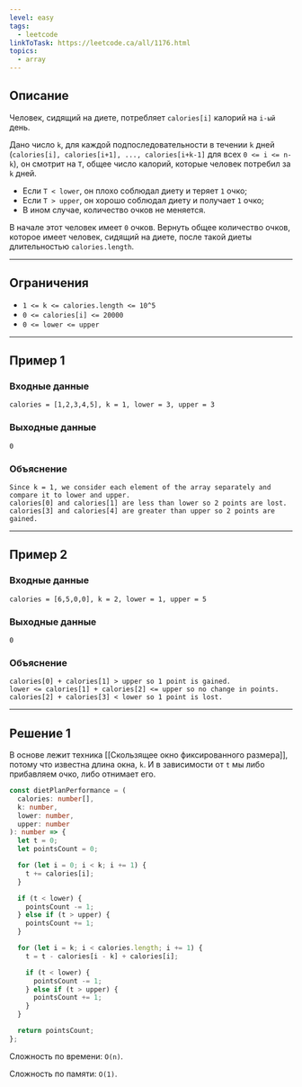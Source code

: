 ```yaml
---
level: easy
tags:
  - leetcode
linkToTask: https://leetcode.ca/all/1176.html
topics:
  - array
---
```

## Описание

Человек, сидящий на диете, потребляет `calories[i]` калорий на `i-ый` день.

Дано число `k`, для каждой подпоследовательности в течении `k` дней (`calories[i], calories[i+1], ..., calories[i+k-1]` для всех `0 <= i <= n-k`), он смотрит на `T`, общее число калорий, которые человек потребил за `k` дней.

- Если `T < lower`, он плохо соблюдал диету и теряет `1` очко;
- Если `T > upper`, он хорошо соблюдал диету и получает `1` очко;
- В ином случае, количество очков не меняется.

В начале этот человек имеет `0` очков. Вернуть общее количество очков, которое имеет человек, сидящий на диете, после такой диеты длительностью `calories.length`.

---
## Ограничения

- `1 <= k <= calories.length <= 10^5`
- `0 <= calories[i] <= 20000`
- `0 <= lower <= upper`

---
## Пример 1

### Входные данные

```
calories = [1,2,3,4,5], k = 1, lower = 3, upper = 3
```
### Выходные данные

```
0
```
### Объяснение

```
Since k = 1, we consider each element of the array separately and compare it to lower and upper.
calories[0] and calories[1] are less than lower so 2 points are lost.
calories[3] and calories[4] are greater than upper so 2 points are gained.
```

---
## Пример 2

### Входные данные

```
calories = [6,5,0,0], k = 2, lower = 1, upper = 5
```
### Выходные данные

```
0
```
### Объяснение

```
calories[0] + calories[1] > upper so 1 point is gained.
lower <= calories[1] + calories[2] <= upper so no change in points.
calories[2] + calories[3] < lower so 1 point is lost.
```

---
## Решение 1

В основе лежит техника [[Скользящее окно фиксированного размера]], потому что известна длина окна, `k`. И в зависимости от `t` мы либо прибавляем очко, либо отнимает его.

```typescript
const dietPlanPerformance = (
  calories: number[],
  k: number,
  lower: number,
  upper: number
): number => {
  let t = 0;
  let pointsCount = 0;

  for (let i = 0; i < k; i += 1) {
    t += calories[i];
  }

  if (t < lower) {
    pointsCount -= 1;
  } else if (t > upper) {
    pointsCount += 1;
  }

  for (let i = k; i < calories.length; i += 1) {
    t = t - calories[i - k] + calories[i];

    if (t < lower) {
      pointsCount -= 1;
    } else if (t > upper) {
      pointsCount += 1;
    }
  }

  return pointsCount;
};
```

Сложность по времени: `O(n)`.

Сложность по памяти: `O(1)`.